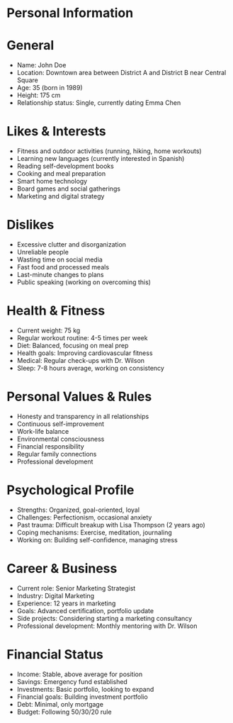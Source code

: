 # Personal Information
# General
* Name: John Doe
* Location: Downtown area between District A and District B near Central Square
* Age: 35 (born in 1989)
* Height: 175 cm
* Relationship status: Single, currently dating Emma Chen

# Likes & Interests
* Fitness and outdoor activities (running, hiking, home workouts)
* Learning new languages (currently interested in Spanish)
* Reading self-development books
* Cooking and meal preparation
* Smart home technology
* Board games and social gatherings
* Marketing and digital strategy

# Dislikes
* Excessive clutter and disorganization
* Unreliable people
* Wasting time on social media
* Fast food and processed meals
* Last-minute changes to plans
* Public speaking (working on overcoming this)

# Health & Fitness
* Current weight: 75 kg
* Regular workout routine: 4-5 times per week
* Diet: Balanced, focusing on meal prep
* Health goals: Improving cardiovascular fitness
* Medical: Regular check-ups with Dr. Wilson
* Sleep: 7-8 hours average, working on consistency

# Personal Values & Rules
* Honesty and transparency in all relationships
* Continuous self-improvement
* Work-life balance
* Environmental consciousness
* Financial responsibility
* Regular family connections
* Professional development

# Psychological Profile
* Strengths: Organized, goal-oriented, loyal
* Challenges: Perfectionism, occasional anxiety
* Past trauma: Difficult breakup with Lisa Thompson (2 years ago)
* Coping mechanisms: Exercise, meditation, journaling
* Working on: Building self-confidence, managing stress

# Career & Business
* Current role: Senior Marketing Strategist
* Industry: Digital Marketing
* Experience: 12 years in marketing
* Goals: Advanced certification, portfolio update
* Side projects: Considering starting a marketing consultancy
* Professional development: Monthly mentoring with Dr. Wilson

# Financial Status
* Income: Stable, above average for position
* Savings: Emergency fund established
* Investments: Basic portfolio, looking to expand
* Financial goals: Building investment portfolio
* Debt: Minimal, only mortgage
* Budget: Following 50/30/20 rule